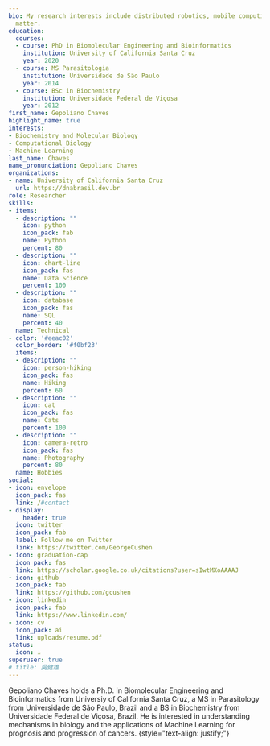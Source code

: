 ```yaml
---
bio: My research interests include distributed robotics, mobile computing and programmable
  matter.
education:
  courses:
  - course: PhD in Biomolecular Engineering and Bioinformatics
    institution: University of California Santa Cruz
    year: 2020
  - course: MS Parasitologia
    institution: Universidade de São Paulo
    year: 2014
  - course: BSc in Biochemistry
    institution: Universidade Federal de Viçosa
    year: 2012
first_name: Gepoliano Chaves
highlight_name: true
interests:
- Biochemistry and Molecular Biology
- Computational Biology
- Machine Learning
last_name: Chaves
name_pronunciation: Gepoliano Chaves
organizations:
- name: University of California Santa Cruz
  url: https://dnabrasil.dev.br
role: Researcher
skills:
- items:
  - description: ""
    icon: python
    icon_pack: fab
    name: Python
    percent: 80
  - description: ""
    icon: chart-line
    icon_pack: fas
    name: Data Science
    percent: 100
  - description: ""
    icon: database
    icon_pack: fas
    name: SQL
    percent: 40
  name: Technical
- color: '#eeac02'
  color_border: '#f0bf23'
  items:
  - description: ""
    icon: person-hiking
    icon_pack: fas
    name: Hiking
    percent: 60
  - description: ""
    icon: cat
    icon_pack: fas
    name: Cats
    percent: 100
  - description: ""
    icon: camera-retro
    icon_pack: fas
    name: Photography
    percent: 80
  name: Hobbies
social:
- icon: envelope
  icon_pack: fas
  link: /#contact
- display:
    header: true
  icon: twitter
  icon_pack: fab
  label: Follow me on Twitter
  link: https://twitter.com/GeorgeCushen
- icon: graduation-cap
  icon_pack: fas
  link: https://scholar.google.co.uk/citations?user=sIwtMXoAAAAJ
- icon: github
  icon_pack: fab
  link: https://github.com/gcushen
- icon: linkedin
  icon_pack: fab
  link: https://www.linkedin.com/
- icon: cv
  icon_pack: ai
  link: uploads/resume.pdf
status:
  icon: ☕️
superuser: true
# title: 吳健雄
---
```


Gepoliano Chaves holds a Ph.D. in Biomolecular Engineering and Bioinformatics from Universiy of California Santa Cruz, a MS in Parasitology from Universidade de São Paulo, Brazil and a BS in Biochemistry from Universidade Federal de Viçosa, Brazil. He is interested in understanding mechanisms in biology and the applications of Machine Learning for prognosis and progression of cancers.
{style="text-align: justify;"}
